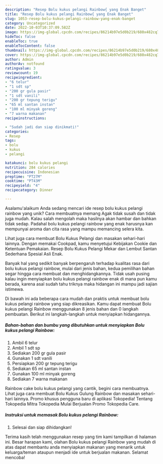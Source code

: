 ```yaml
---
description: "Resep Bolu kukus pelangi Rainbow{ yang Enak Banget"
title: "Resep Bolu kukus pelangi Rainbow{ yang Enak Banget"
slug: 1053-resep-bolu-kukus-pelangi-rainbow-yang-enak-banget
category: Uncategorized
date: 2022-10-03T10:37:09.582Z
image: https://img-global.cpcdn.com/recipes/86214b97e5d0b219/680x482cq70/bolu-kukus-pelangi-rainbow-foto-resep-utama.jpg
hideToc: false
enableToc: true
enableTocContent: false
thumbnail: https://img-global.cpcdn.com/recipes/86214b97e5d0b219/680x482cq70/bolu-kukus-pelangi-rainbow-foto-resep-utama.jpg
cover: https://img-global.cpcdn.com/recipes/86214b97e5d0b219/680x482cq70/bolu-kukus-pelangi-rainbow-foto-resep-utama.jpg
author: Admin
authorAv: notfound
ratingvalue: 3
reviewcount: 19
recipeingredient:
- "6 telur"
- "1 sdt sp"
- "200 gr gula pasir"
- "1 sdt vanili"
- "200 gr tepung terigu"
- "65 ml santan instan"
- "100 ml minyak goreng"
- "7 warna makanan"
recipeinstructions:

- "Sudah jadi dan siap dinikmati!"
categories:
- Resep
tags:
- bolu
- kukus
- pelangi

katakunci: bolu kukus pelangi 
nutrition: 284 calories
recipecuisine: Indonesian
preptime: "PT27M"
cooktime: "PT43M"
recipeyield: "4"
recipecategory: Dinner

---
```



Asalamu'alaikum Anda sedang mencari ide resep bolu kukus pelangi rainbow yang unik? Cara membuatnya memang Agak tidak susah dan tidak juga mudah. Kalau salah mengolah maka hasilnya akan hambar dan bahkan tidak sedap. Padahal bolu kukus pelangi rainbow yang enak harusnya kan mempunyai aroma dan cita rasa yang mampu memancing selera kita.


Lihat juga cara membuat Bolu Kukus Pelangi dan masakan sehari-hari lainnya. Dengan memakai Cookpad, kamu menyetujui Kebijakan Cookie dan Ketentuan Pemakaian. Resep Bolu Kukus Pelangi Mekar dan Lembut Santan Sederhana Spesial Asli Enak.

Banyak hal yang sedikit banyak berpengaruh terhadap kualitas rasa dari bolu kukus pelangi rainbow, mulai dari jenis bahan, kedua pemilihan bahan segar hingga cara membuat dan menghidangkannya. Tidak usah pusing kalau ingin menyiapkan bolu kukus pelangi rainbow enak di mana pun kamu berada, karena asal sudah tahu triknya maka hidangan ini mampu jadi sajian istimewa.


Di bawah ini ada beberapa cara mudah dan praktis untuk membuat bolu kukus pelangi rainbow yang siap dikreasikan. Kamu dapat membuat Bolu kukus pelangi Rainbow menggunakan 8 jenis bahan dan 0 langkah pembuatan. Berikut ini langkah-langkah untuk menyiapkan hidangannya.

<!--inarticleads1-->

##### Bahan-bahan dan bumbu yang dibutuhkan untuk menyiapkan Bolu kukus pelangi Rainbow:

1. Ambil 6 telur
1. Ambil 1 sdt sp
1. Sediakan 200 gr gula pasir
1. Gunakan 1 sdt vanili
1. Persiapkan 200 gr tepung terigu
1. Sediakan 65 ml santan instan
1. Gunakan 100 ml minyak goreng
1. Sediakan 7 warna makanan


Rainbow cake bolu kukus pelangi yang cantik, begini cara membuatnya. Lihat juga cara membuat Bolu Kukus Gulung Rainbow dan masakan sehari-hari lainnya. Promo khusus pengguna baru di aplikasi Tokopedia! Tentang Tokopedia Mitra Tokopedia Mulai Berjualan Promo Tokopedia Care. 

<!--inarticleads2-->

##### Instruksi untuk memasak Bolu kukus pelangi Rainbow:


1. Selesai dan siap dihidangkan!



Terima kasih telah menggunakan resep yang tim kami tampilkan di halaman ini. Besar harapan kami, olahan Bolu kukus pelangi Rainbow yang mudah di atas dapat membantu anda menyiapkan makanan yang menarik untuk keluarga/teman ataupun menjadi ide untuk berjualan makanan. Selamat mencoba!
